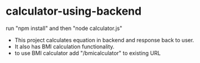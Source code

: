 # calculator-using-backend

run "npm install" and then "node calculator.js"

- This project calculates equation in backend and response back to user.
- It also has BMI calculation functionality.
- to use BMI calculator add "/bmicalculator" to existing URL

